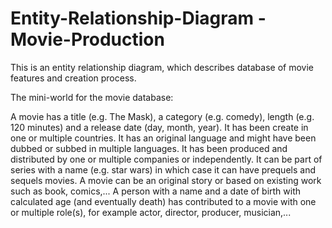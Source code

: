 # Entity-Relationship-Diagram - Movie-Production
This is an entity relationship diagram, which describes database of movie features and creation process. 


The mini-world for the movie database:

A movie has a title (e.g. The Mask), a category (e.g. comedy), length (e.g. 120 minutes) and a release date (day, month, year). It has been create in one or multiple countries. It has an original language and might have been dubbed or subbed in multiple languages. It has been produced and distributed by one or multiple companies or independently. It can be part of series with a name (e.g. star wars) in which case it can have prequels and sequels movies. A movie can be an original story or based on existing work such as book, comics,...
A person with a name and a date of birth with calculated age (and eventually death) has contributed to a movie with one or multiple role(s), for example actor, director, producer, musician,...

